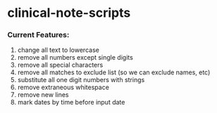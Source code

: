 # clinical-note-scripts
### Current Features:
1. change all text to lowercase 
2. remove all numbers except single digits 
3. remove all special characters 
4. remove all matches to exclude list (so we can exclude names, etc) 
5. substitute all one digit numbers with strings 
6. remove extraneous whitespace 
7. remove new lines 
8. mark dates by time before input date 
